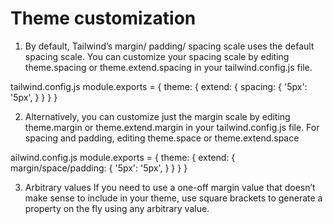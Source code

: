 <h1> Theme customization </h1>

1) By default, Tailwind’s margin/ padding/ spacing scale uses the default spacing scale. You can customize your spacing scale by editing theme.spacing or theme.extend.spacing in your tailwind.config.js file.

tailwind.config.js
module.exports = {
  theme: {
    extend: {
      spacing: {
        '5px': '5px',
      }
    }
  }
}

2) Alternatively, you can customize just the margin scale by editing theme.margin or theme.extend.margin in your tailwind.config.js file.
For spacing and padding, editing theme.space or theme.extend.space

ailwind.config.js
module.exports = {
  theme: {
    extend: {
      margin/space/padding: {
        '5px': '5px',
      }
    }
  }
}

3) Arbitrary values
If you need to use a one-off margin value that doesn’t make sense to include in your theme, use square brackets to generate a property on the fly using any arbitrary value.

<div class="m-[5px]">
  <!-- ... -->
</div>
